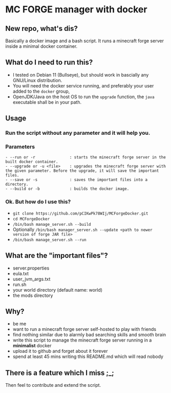 # MC FORGE manager with docker

## New repo, what's dis?
Basically a docker image and a bash script. It runs a minecraft forge server inside a minimal docker container.

## What do I need to run this?
- I tested on Debian 11 (Bullseye), but should work in bascially any GNU/Linux distribution.
- You will need the docker service running, and preferably your user added to the `docker` group,
- OpenJDK/Java on the host OS to run the `upgrade` function, the `java` executable shall be in your path.

## Usage
### Run the script without any parameter and it will help you.
### Parameters
    - --run or -r               : starts the minecraft forge server in the built docker container.
    - --upgrade or -u <file>    : upgrades the minecraft forge server with the given parameter. Before the upgrade, it will save the important files.
    - --save or -s              : saves the important files into a directory.
    - --build or -b             : builds the docker image.

### Ok. But how do I use this?
- `git clone https://github.com/pCIKwPk78WIj/MCForgeDocker.git`
- `cd MCForgeDocker`
- `/bin/bash manage_server.sh --build`
- Optionally `/bin/bash manager_server.sh --update <path to newer version of forge JAR file>`
- `/bin/bash manage_server.sh --run`

## What are the "important files"?
- server.properties 
- eula.txt
- user_jvm_args.txt
- run.sh
- your world directory (default name: world)
- the mods directory

## Why?
* be me
* want to run a minecraft forge server self-hosted to play with friends
* find nothing similar due to alarmly bad searching skills and smooth brain
* write this script to manage the minecraft forge server running in a __minimalist__ docker
* upload it to github and forget about it forever
* spend at least 45 mins writing this README.md which will read nobody

## There is a feature which I miss ;_;
Then feel to contribute and extend the script.
